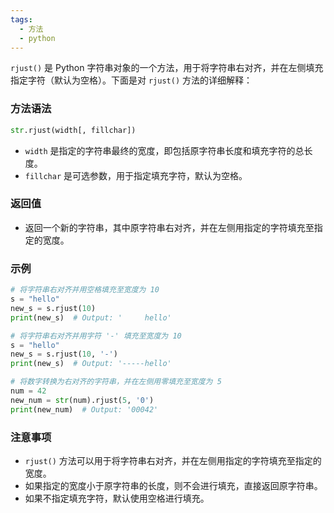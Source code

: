 ```yaml
---
tags:
  - 方法
  - python
---
```

`rjust()` 是 Python 字符串对象的一个方法，用于将字符串右对齐，并在左侧填充指定字符（默认为空格）。下面是对 `rjust()` 方法的详细解释：

### 方法语法
```python
str.rjust(width[, fillchar])
```

- `width` 是指定的字符串最终的宽度，即包括原字符串长度和填充字符的总长度。
- `fillchar` 是可选参数，用于指定填充字符，默认为空格。

### 返回值
- 返回一个新的字符串，其中原字符串右对齐，并在左侧用指定的字符填充至指定的宽度。

### 示例
```python
# 将字符串右对齐并用空格填充至宽度为 10
s = "hello"
new_s = s.rjust(10)
print(new_s)  # Output: '     hello'

# 将字符串右对齐并用字符 '-' 填充至宽度为 10
s = "hello"
new_s = s.rjust(10, '-')
print(new_s)  # Output: '-----hello'

# 将数字转换为右对齐的字符串，并在左侧用零填充至宽度为 5
num = 42
new_num = str(num).rjust(5, '0')
print(new_num)  # Output: '00042'
```

### 注意事项
- `rjust()` 方法可以用于将字符串右对齐，并在左侧用指定的字符填充至指定的宽度。
- 如果指定的宽度小于原字符串的长度，则不会进行填充，直接返回原字符串。
- 如果不指定填充字符，默认使用空格进行填充。